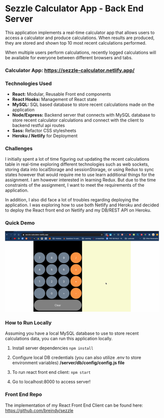 # Sezzle Calculator App - Back End Server

This application implements a real-time calculator app that allows users to access
a calculator and produce calculations. When results are produced, they are stored 
and shown top 10 most recent calculations performed.

When multiple users perform calculations, recently logged calculations will be available
for everyone between different browsers and tabs.

### Calculator App: https://sezzle-calculator.netlify.app/

### Technologies Used
- **React:** Modular, Reusable Front end components 
- **React Hooks:** Management of React state
- **MySQL:** SQL based database to store recent calculations made on the application
- **Node/Express:** Backend server that connects with MySQL database to store recent calculator calculations and connect with the client to backend restful api routes
- **Sass:** Refactor CSS stylesheets
- **Heroku / Netlify** for Deployment

### Challenges
I initially spent a lot of time figuring out updating the recent calculations table in real-time exploring different technologies such as web sockets, storing data into localStorage and sessionStorage, or using Redux to sync states however that would require me to use learn additional things for the assignment. I am however interested in learning Redux. But due to the time constraints of the assignment, I want to meet the requirements of the application.

In addition, I also did face a lot of troubles regarding deploying the application. I was exploring how to use both Netlify and Heroku and decided to deploy the React front end on Netlify and my DB/REST API on Heroku. 

### Quick Demo
![Calculator Demo](calculator-demo.gif)

### How to Run Locally
Assuming you have a local MySQL database to use to store recent calculations data, you can run this application locally.
1. Install server dependencies
`npm install`

2. Configure local DB credentials (you can also utilize .env to store environment variables)
**/server/db/config/config.js file**

3. To run react front end client:
`npm start`

4. Go to localhost:8000 to access server!

### Front End Repo
The implementation of my React Front End Client can be found here:
https://github.com/breindy/sezzle